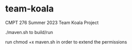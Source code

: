 # team-koala
CMPT 276 Summer 2023 Team Koala Project

./maven.sh to build/run

run chmod +x maven.sh
in order to extend the permissions